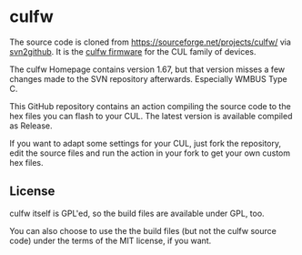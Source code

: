 # culfw

The source code is cloned from https://sourceforge.net/projects/culfw/ via [svn2github](https://github.com/svn2github). It is the [culfw firmware](http://culfw.de/culfw.html) for the CUL family of devices.

The culfw Homepage contains version 1.67, but that version misses a few changes made to the SVN repository afterwards. Especially WMBUS Type C.

This GitHub repository contains an action compiling the source code to the hex files you can flash to your CUL. The latest version is available compiled as Release.

If you want to adapt some settings for your CUL, just fork the repository, edit the source files and run the action in your fork to get your own custom hex files.

## License

culfw itself is GPL'ed, so the build files are available under GPL, too.

You can also choose to use the the build files (but not the culfw source code) under the terms of the MIT license, if you want.
